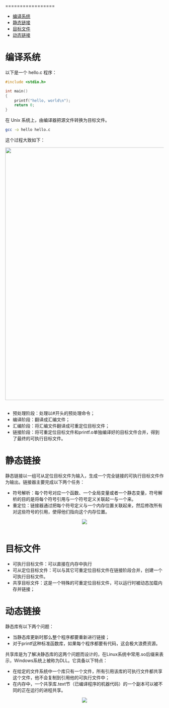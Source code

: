 <!--Table of Contents-->
=================

   * [编译系统](#编译系统)
   * [静态链接](#静态链接)
   * [目标文件](#目标文件)
   * [动态链接](#动态链接)

<!--Created by [gh-md-toc](https://github.com/ekalinin/github-markdown-toc)-->

# 编译系统

以下是一个 hello.c 程序：

```c
#include <stdio.h>

int main()
{
    printf("hello, world\n");
    return 0;
}
```

在 Unix 系统上，由编译器把源文件转换为目标文件。

```bash
gcc -o hello hello.c
```

这个过程大致如下：

<div align="center"> <img src="https://cs-notes-1256109796.cos.ap-guangzhou.myqcloud.com/b396d726-b75f-4a32-89a2-03a7b6e19f6f.jpg" width="800"/> </div><br>

* 预处理阶段：处理以#开头的预处理命令；
* 编译阶段：翻译成汇编文件；
* 汇编阶段：将汇编文件翻译成可重定位目标文件；
* 链接阶段：将可重定位目标文件和printf.o单独编译好的目标文件合并，得到了最终的可执行目标文件。

# 静态链接

静态链接以一组可从定位目标文件为输入，生成一个完全链接的可执行目标文件作为输出。链接器主要完成以下两个任务：

* 符号解析：每个符号对应一个函数、一个全局变量或者一个静态变量，符号解析的目的是将每个符号引用与一个符号定义关联起一与一个来。
* 重定位：链接器通过把每个符号定义与一个内存位置关联起来，然后修改所有对这些符号的引用，使得他们指向这个内存位置。

<div align="center"> <img src="https://cs-notes-1256109796.cos.ap-guangzhou.myqcloud.com/47d98583-8bb0-45cc-812d-47eefa0a4a40.jpg"/> </div><br>

# 目标文件

* 可执行目标文件：可以直接在内存中执行
* 可从定位目标文件：可以与其它可重定位目标文件在链接阶段合并，创建一个可执行目标文件。
* 共享目标文件：这是一个特殊的可重定位目标文件，可以运行时被动态加载内存并链接；

# 动态链接

静态库有以下两个问题：

* 当静态库更新时那么整个程序都要重新进行链接；
* 对于printf这种标准函数库，如果每个程序都要有代码，这会极大浪费资源。

共享库是为了解决静态库的这两个问题而设计的，在Linux系统中常用.so后缀来表示，Windows系统上被称为DLL。它具备以下特点：

* 在给定的文件系统中一个库只有一个文件，所有引用该库的可执行文件都共享这个文件，他不会复制到引用他的可执行文件中；
* 在内存中，一个共享库.text节（已编译程序的机器代码）的一个副本可以被不同的正在运行的进程共享。

<div align="center"> <img src="https://cs-notes-1256109796.cos.ap-guangzhou.myqcloud.com/76dc7769-1aac-4888-9bea-064f1caa8e77.jpg"/> </div><br>